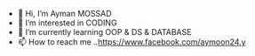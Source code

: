 - 👋 Hi, I’m Ayman MOSSAD
- 👀 I’m interested in CODING
- 🌱 I’m currently learning OOP & DS & DATABASE 
- 📫 How to reach me ..https://www.facebook.com/aymoon24.y

<!---
ayman24h/ayman24h is a ✨ special ✨ repository because its `README.md` (this file) appears on your GitHub profile.
You can click the Preview link to take a look at your changes.
--->
